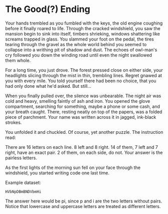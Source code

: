 # The Good(?) Ending

Your hands trembled as you fumbled with the keys, the old engine coughing before it finally roared to life. Through the cracked windshield, you saw the mansion begin to sink into itself, timbers shrieking, windows shattering like screams trapped in glass. You slammed your foot on the pedal, the tires tearing through the gravel as the whole world behind you seemed to collapse into a writhing pit of shadow and dust. The echoes of owl-man's cry followed you down the winding road until even the night swallowed them whole.

For a long time, you just drove. The forest pressed close on either side, your headlights slicing through the mist in thin, trembling lines. Regret gnawed at you with every mile. You told yourself there had been no choice, that you had only done what he'd asked. But still...

When you finally pulled over, the silence was unbearable. The night air was cold and heavy, smelling faintly of ash and iron. You opened the glove compartment, searching for something, maybe a phone or some cash, and your breath caught. There, resting neatly on top of the papers, was a folded piece of parchment. Your name was written across it in jagged, ink-black strokes.

You unfolded it and chuckled. Of course, yet another puzzle. The instruction read:

There are 16 letters on each line. 8 left and 8 right. 14 of them, 7 left and 7 right, have an exact pair.
2 of them, on each side, do not. Your answer is the pairless letters.

As the first lights of the morning sun fell on your face through the windshield, you started writing code one last time.

Example dataset:

`HVbNpDBmBNDVbmHi`

The answer here would be pi, since p and i are the two letters without pairs. Notice that lowercase and uppercase letters are treated as different letters.